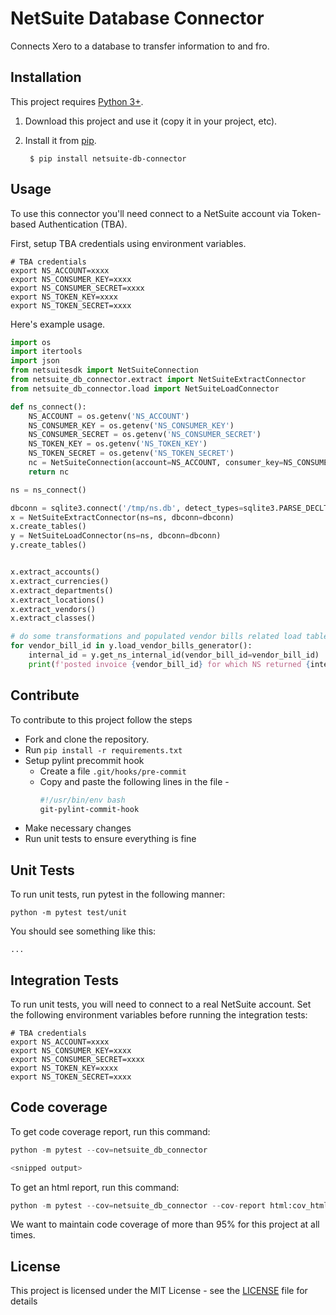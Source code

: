 # NetSuite Database Connector
Connects Xero to a database to transfer information to and fro.

## Installation

This project requires [Python 3+](https://www.python.org/downloads/).

1. Download this project and use it (copy it in your project, etc).
2. Install it from [pip](https://pypi.org).

        $ pip install netsuite-db-connector

## Usage

To use this connector you'll need connect to a NetSuite account via Token-based Authentication (TBA).

First, setup TBA credentials using environment variables.

```
# TBA credentials
export NS_ACCOUNT=xxxx
export NS_CONSUMER_KEY=xxxx
export NS_CONSUMER_SECRET=xxxx
export NS_TOKEN_KEY=xxxx
export NS_TOKEN_SECRET=xxxx

```

Here's example usage. 

```python
import os
import itertools
import json
from netsuitesdk import NetSuiteConnection
from netsuite_db_connector.extract import NetSuiteExtractConnector
from netsuite_db_connector.load import NetSuiteLoadConnector

def ns_connect():
    NS_ACCOUNT = os.getenv('NS_ACCOUNT')
    NS_CONSUMER_KEY = os.getenv('NS_CONSUMER_KEY')
    NS_CONSUMER_SECRET = os.getenv('NS_CONSUMER_SECRET')
    NS_TOKEN_KEY = os.getenv('NS_TOKEN_KEY')
    NS_TOKEN_SECRET = os.getenv('NS_TOKEN_SECRET')
    nc = NetSuiteConnection(account=NS_ACCOUNT, consumer_key=NS_CONSUMER_KEY, consumer_secret=NS_CONSUMER_SECRET,                   token_key=NS_TOKEN_KEY, token_secret=NS_TOKEN_SECRET)
    return nc

ns = ns_connect()

dbconn = sqlite3.connect('/tmp/ns.db', detect_types=sqlite3.PARSE_DECLTYPES|sqlite3.PARSE_COLNAMES)
x = NetSuiteExtractConnector(ns=ns, dbconn=dbconn)
x.create_tables()
y = NetSuiteLoadConnector(ns=ns, dbconn=dbconn)
y.create_tables()


x.extract_accounts()
x.extract_currencies()
x.extract_departments()
x.extract_locations()
x.extract_vendors()
x.extract_classes()

# do some transformations and populated vendor bills related load tables
for vendor_bill_id in y.load_vendor_bills_generator():
    internal_id = y.get_ns_internal_id(vendor_bill_id=vendor_bill_id)
    print(f'posted invoice {vendor_bill_id} for which NS returned {internal_id}')
```

## Contribute

To contribute to this project follow the steps

* Fork and clone the repository.
* Run `pip install -r requirements.txt`
* Setup pylint precommit hook
    * Create a file `.git/hooks/pre-commit`
    * Copy and paste the following lines in the file - 
        ```bash
        #!/usr/bin/env bash 
        git-pylint-commit-hook
        ```
* Make necessary changes
* Run unit tests to ensure everything is fine

## Unit Tests

To run unit tests, run pytest in the following manner:

```
python -m pytest test/unit
```

You should see something like this:
```
...
```

## Integration Tests

To run unit tests, you will need to connect to a real NetSuite account. Set the following environment variables before running the integration tests:

```
# TBA credentials
export NS_ACCOUNT=xxxx
export NS_CONSUMER_KEY=xxxx
export NS_CONSUMER_SECRET=xxxx
export NS_TOKEN_KEY=xxxx
export NS_TOKEN_SECRET=xxxx

```

## Code coverage

To get code coverage report, run this command:

```python
python -m pytest --cov=netsuite_db_connector

<snipped output>

```

To get an html report, run this command:

```python
python -m pytest --cov=netsuite_db_connector --cov-report html:cov_html
```

We want to maintain code coverage of more than 95% for this project at all times.

## License

This project is licensed under the MIT License - see the [LICENSE](LICENSE) file for details
